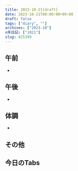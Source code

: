 ```yaml
---
title: 2023-10-21[draft]
date: 2023-10-21T00:00:00+09:00
draft: false
tags: ["diary", ""]
archives: ["2023-10"]
n年日記: ["1021"]
slug: 825399
---
```

## 午前
- 
## 午後
- 
## 体調
- 
## その他
## 今日のTabs